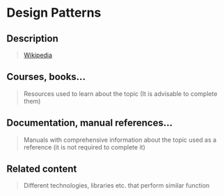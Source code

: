 # Design Patterns

## Description

>[Wikipedia](https://en.wikipedia.org/wiki/Software_design_pattern)

## Courses, books...

> Resources used to learn about the topic (It is advisable to complete them)

## Documentation, manual references...

> Manuals with comprehensive information about the topic used as a reference (it is not required to complete it)

## Related content

> Different technologies, libraries etc. that perform similar function
